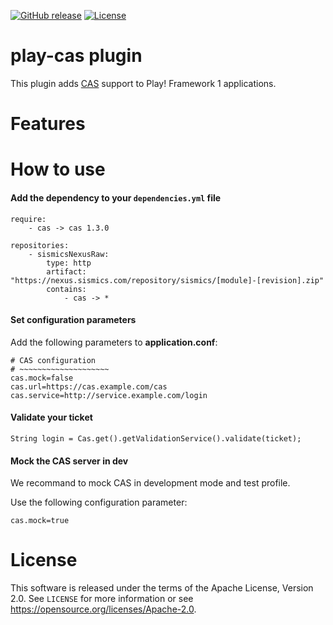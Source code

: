 [![GitHub release](https://img.shields.io/github/release/sismics/play-cas.svg?style=flat-square)](https://github.com/sismics/play-cas/releases/latest)
[![License](https://img.shields.io/badge/License-Apache%202.0-blue.svg)](https://opensource.org/licenses/Apache-2.0)

# play-cas plugin

This plugin adds [CAS](https://en.wikipedia.org/wiki/Central_Authentication_Service) support to Play! Framework 1 applications.

# Features

# How to use

####  Add the dependency to your `dependencies.yml` file

```
require:
    - cas -> cas 1.3.0

repositories:
    - sismicsNexusRaw:
        type: http
        artifact: "https://nexus.sismics.com/repository/sismics/[module]-[revision].zip"
        contains:
            - cas -> *

```
####  Set configuration parameters

Add the following parameters to **application.conf**:

```
# CAS configuration
# ~~~~~~~~~~~~~~~~~~~~
cas.mock=false
cas.url=https://cas.example.com/cas
cas.service=http://service.example.com/login
```
####  Validate your ticket

```
String login = Cas.get().getValidationService().validate(ticket);
```

####  Mock the CAS server in dev

We recommand to mock CAS in development mode and test profile.

Use the following configuration parameter:

```
cas.mock=true
```

# License

This software is released under the terms of the Apache License, Version 2.0. See `LICENSE` for more
information or see <https://opensource.org/licenses/Apache-2.0>.
